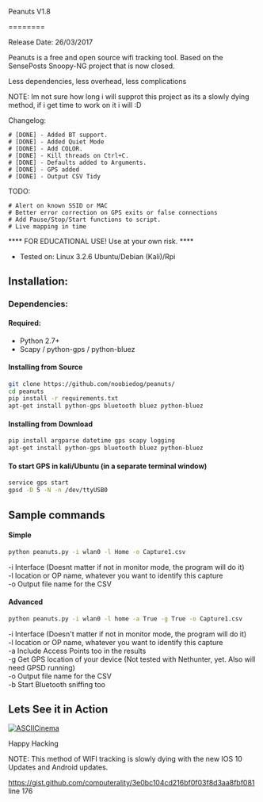 Peanuts V1.8                                   
                                    
========

Release Date: 26/03/2017

Peanuts is a free and open source wifi tracking tool. Based on the SensePosts Snoopy-NG project that is now closed.<br />

Less dependencies, less overhead, less complications<br />

NOTE: Im not sure how long i will supprot this project as its a slowly dying method, if i get time to work on it i will :D<br />

Changelog:

    # [DONE] - Added BT support.
    # [DONE] - Added Quiet Mode
    # [DONE] - Add COLOR.
    # [DONE] - Kill threads on Ctrl+C.
    # [DONE] - Defaults added to Arguments.
    # [DONE] - GPS added
    # [DONE] - Output CSV Tidy

TODO:

	# Alert on known SSID or MAC
	# Better error correction on GPS exits or false connections
	# Add Pause/Stop/Start functions to script.
	# Live mapping in time

**** FOR EDUCATIONAL USE! Use at your own risk. **** <br />

+ Tested on: Linux 3.2.6 Ubuntu/Debian (Kali)/Rpi<br />

## Installation:

### Dependencies:

#### Required:

- Python 2.7+
- Scapy / python-gps / python-bluez

#### Installing from Source
 
```bash
git clone https://github.com/noobiedog/peanuts/
cd peanuts
pip install -r requirements.txt
apt-get install python-gps bluetooth bluez python-bluez
```

#### Installing from Download

```bash
pip install argparse datetime gps scapy logging
apt-get install python-gps bluetooth bluez python-bluez
```

#### To start GPS in kali/Ubuntu (in a separate terminal window)

```bash
service gps start
gpsd -D 5 -N -n /dev/ttyUSB0
```
##  Sample commands

#### Simple

``` bash
python peanuts.py -i wlan0 -l Home -o Capture1.csv
```

-i Interface (Doesnt matter if not in monitor mode, the program will do it)<br />
-l location or OP name, whatever you want to identify this capture<br />
-o Output file name for the CSV<br />

#### Advanced

``` bash
python peanuts.py -i wlan0 -l home -a True -g True -o Capture1.csv
```

-i Interface (Doesn't matter if not in monitor mode, the program will do it)<br />
-l location or OP name, whatever you want to identify this capture<br />
-a Include Access Points too in the results<br />
-g Get GPS location of your device (Not tested with Nethunter, yet. Also will need GPSD running)<br />
-o Output file name for the CSV<br />
-b Start Bluetooth sniffing too<br />


## Lets See it in Action

[![ASCIICinema](http://i.imgur.com/saR06iC.png)](https://asciinema.org/a/4lf58gw5psnik38wb4umud5r0)

Happy Hacking

NOTE: This method of WIFI tracking is slowly dying with the new IOS 10 Updates and Android updates.

https://gist.github.com/computerality/3e0bc104cd216bf0f03f8d3aa8fbf081 line 176
